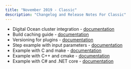 ```yaml
---
title: "November 2019 - Classic"
description: "Changelog and Release Notes For Classic"
---
```


- Digital Ocean cluster integration - [documentation]({{site.baseurl}}/docs/integrations/kubernetes/#adding-a-digital-ocean-cluster)
- Build caching guide - [documentation]({{site.baseurl}}/docs/pipelines/pipeline-caching/)
- Versioning for plugins - [documentation]({{site.baseurl}}/docs/pipelines/steps/#versioning-of-typed-steps)
- Step example with input parameters - [documentation]({{site.baseurl}}/docs/pipelines/steps/#example-with-input-parameters)
- Example with C and make - [documentation]({{site.baseurl}}/docs/learn-by-example/cc/c-make/)
- Example with C++ and cmake - [documentation]({{site.baseurl}}/docs/learn-by-example/cc/cpp-cmake/)
- Example with C# and .NET core - [documentation]({{site.baseurl}}/docs/learn-by-example/dotnet/)
